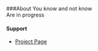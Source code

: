 ###About
You know and not know  
Are in progress

#### Support
- [Project Page](http://www.rover12421.com/shakaapktool)
